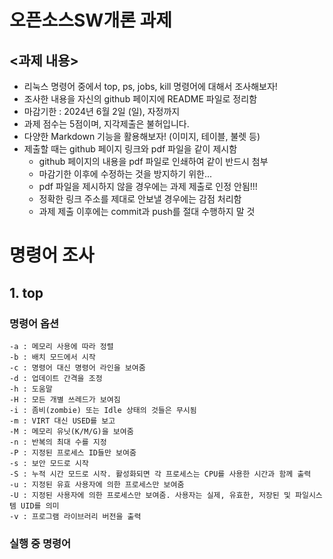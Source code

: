 # 오픈소스SW개론 과제
## <과제 내용>
- 리눅스 명령어 중에서 top, ps, jobs, kill 명령어에 대해서 조사해보자!
- 조사한 내용을 자신의 github 페이지에 README 파일로 정리함
- 마감기한 : 2024년 6월 2일 (일), 자정까지
- 과제 점수는 5점이며, 지각제출은 불허입니다.
- 다양한 Markdown 기능을 활용해보자! (이미지, 테이블, 불렛 등)
- 제출할 때는 github 페이지 링크와 pdf 파일을 같이 제시함
  * github 페이지의 내용을 pdf 파일로 인쇄하여 같이 반드시 첨부
  * 마감기한 이후에 수정하는 것을 방지하기 위한...
  * pdf 파일을 제시하지 않을 경우에는 과제 제출로 인정 안됨!!!
  * 정확한 링크 주소를 제대로 안보낼 경우에는 감점 처리함
  * 과제 제출 이후에는 commit과 push를 절대 수행하지 말 것
# 명령어 조사
 ## 1. top
### 명령어 옵션
```
-a : 메모리 사용에 따라 정렬
-b : 배치 모드에서 시작
-c : 명령어 대신 명령어 라인을 보여줌
-d : 업데이트 간격을 조정
-h : 도움말
-H : 모든 개별 쓰레드가 보여짐
-i : 좀비(zombie) 또는 Idle 상태의 것들은 무시됨
-m : VIRT 대신 USED를 보고
-M : 메모리 유닛(K/M/G)을 보여줌
-n : 반복의 최대 수를 지정
-P : 지정된 프로세스 ID들만 보여줌
-s : 보안 모드로 시작
-S : 누적 시간 모드로 시작. 활성화되면 각 프로세스는 CPU를 사용한 시간과 함께 출력
-u : 지정된 유효 사용자에 의한 프로세스만 보여줌
-U : 지정된 사용자에 의한 프로세스만 보여줌. 사용자는 실제, 유효한, 저장된 및 파일시스템 UID를 의미
-v : 프로그램 라이브러리 버전을 출력
```
### 실행 중 명령어
